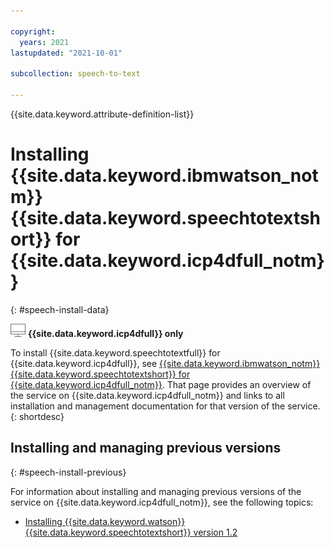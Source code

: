 ```yaml
---

copyright:
  years: 2021
lastupdated: "2021-10-01"

subcollection: speech-to-text

---
```


{{site.data.keyword.attribute-definition-list}}

# Installing {{site.data.keyword.ibmwatson_notm}} {{site.data.keyword.speechtotextshort}} for {{site.data.keyword.icp4dfull_notm}}
{: #speech-install-data}

![Cloud Pak for Data only](images/cloud-pak.png) **{{site.data.keyword.icp4dfull}} only**

To install {{site.data.keyword.speechtotextfull}} for {{site.data.keyword.icp4dfull}}, see [{{site.data.keyword.ibmwatson_notm}} {{site.data.keyword.speechtotextshort}} for {{site.data.keyword.icp4dfull_notm}}](https://www.ibm.com/docs/en/cloud-paks/cp-data/4.0?topic=services-watson-speech-text). That page provides an overview of the service on {{site.data.keyword.icp4dfull_notm}} and links to all installation and management documentation for that version of the service.
{: shortdesc}

## Installing and managing previous versions
{: #speech-install-previous}

For information about installing and managing previous versions of the service on {{site.data.keyword.icp4dfull_notm}}, see the following topics:

-   [Installing {{site.data.keyword.watson}} {{site.data.keyword.speechtotextshort}} version 1.2](/docs/speech-to-text?topic=speech-to-text-speech-install-12)
